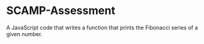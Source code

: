 # SCAMP-Assessment
A JavaScript code that writes a function that prints the Fibonacci series of a given number.
